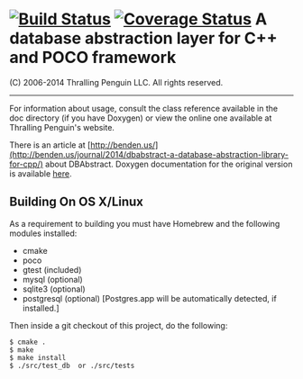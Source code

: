 [![Build Status](https://travis-ci.org/jbenden/dbabstract.svg?style=flat&branch=master)](https://travis-ci.org/jbenden/dbabstract)
[![Coverage Status](https://coveralls.io/repos/jbenden/dbabstract/badge.png?branch=master)](https://coveralls.io/r/jbenden/dbabstract?branch=master)
A database abstraction layer for C++ and POCO framework
=======================================================
 
(C) 2006-2014 Thralling Penguin LLC. All rights reserved.

---

For information about usage, consult the class reference available
in the doc directory (if you have Doxygen) or view the online one
available at Thralling Penguin's website.

There is an article at [http://benden.us/](http://benden.us/journal/2014/dbabstract-a-database-abstraction-library-for-cpp/) about DBAbstract. Doxygen documentation for the original version is available [here](http://www.thrallingpenguin.com/resources/dbabstract/).

Building On OS X/Linux
----------------------

As a requirement to building you must have Homebrew and the following
modules installed:

* cmake
* poco
* gtest (included)
* mysql (optional)
* sqlite3 (optional)
* postgresql (optional) [Postgres.app will be automatically detected, if installed.]

Then inside a git checkout of this project, do the following:

    $ cmake .
    $ make
    $ make install
    $ ./src/test_db  or ./src/tests

